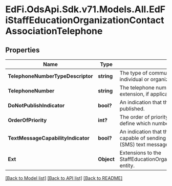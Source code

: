 # EdFi.OdsApi.Sdk.v71.Models.All.EdFiStaffEducationOrganizationContactAssociationTelephone

## Properties

Name | Type | Description | Notes
------------ | ------------- | ------------- | -------------
**TelephoneNumberTypeDescriptor** | **string** | The type of communication number listed for an individual or organization. | 
**TelephoneNumber** | **string** | The telephone number including the area code, and extension, if applicable. | 
**DoNotPublishIndicator** | **bool?** | An indication that the telephone number should not be published. | [optional] 
**OrderOfPriority** | **int?** | The order of priority assigned to telephone numbers to define which number to attempt first, second, etc. | [optional] 
**TextMessageCapabilityIndicator** | **bool?** | An indication that the telephone number is technically capable of sending and receiving Short Message Service (SMS) text messages. | [optional] 
**Ext** | **Object** | Extensions to the StaffEducationOrganizationContactAssociationTelephone entity. | [optional] 

[[Back to Model list]](../README.md#documentation-for-models) [[Back to API list]](../README.md#documentation-for-api-endpoints) [[Back to README]](../README.md)


